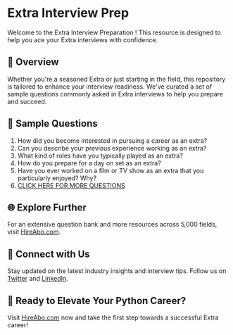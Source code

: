 # Extra Interview Prep

Welcome to the Extra Interview Preparation ! This resource is designed to help you ace your Extra interviews with confidence.

## 🚀 Overview

Whether you're a seasoned Extra or just starting in the field, this repository is tailored to enhance your interview readiness. We've curated a set of sample questions commonly asked in Extra interviews to help you prepare and succeed.

## 📝 Sample Questions

1. How did you become interested in pursuing a career as an extra?
2. Can you describe your previous experience working as an extra?
3. What kind of roles have you typically played as an extra?
4. How do you prepare for a day on set as an extra?
5. Have you ever worked on a film or TV show as an extra that you particularly enjoyed? Why?
6. [CLICK HERE FOR MORE QUESTIONS](https://hireabo.com/job/16_0_16/Extra)

## 🌐 Explore Further

For an extensive question bank and more resources across 5,000 fields, visit [HireAbo.com](https://www.hireabo.com).

## 📱 Connect with Us

Stay updated on the latest industry insights and interview tips. Follow us on [Twitter](https://twitter.com/hireabo) and [LinkedIn](https://www.linkedin.com/in/hire-abo-3609972a8/).

## 🚀 Ready to Elevate Your Python Career?

Visit [HireAbo.com](https://www.hireabo.com) now and take the first step towards a successful Extra career!